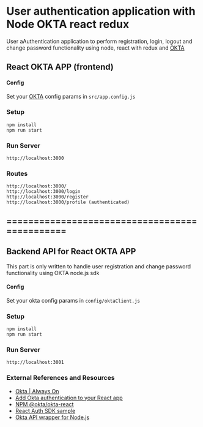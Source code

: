 # User authentication application with Node OKTA react redux
 
User aAuthentication application to perform registration, login, logout and change password functionality using node, react with redux
 and [OKTA](https://www.okta.com/)


## React OKTA APP (frontend)

#### Config

Set your [OKTA](https://www.okta.com/) config params in `src/app.config.js`

### Setup

```
npm install
npm run start
```

### Run Server

`http://localhost:3000`

### Routes

```
http://localhost:3000/
http://localhost:3000/login
http://localhost:3000/register
http://localhost:3000/profile (authenticated)
```

==============================================
----------------------------------------------

## Backend API for React OKTA APP

This part is only written to handle user registration and change password functionality using OKTA node.js sdk

#### Config

Set your okta config params in `config/oktaClient.js`

### Setup

```
npm install
npm run start
```

### Run Server

`http://localhost:3001`


### External References and Resources

* [Okta | Always On](https://www.okta.com/)
* [Add Okta authentication to your React app](https://developer.okta.com/code/react/okta_react)
* [NPM @okta/okta-react](https://www.npmjs.com/package/@okta/okta-react)
* [React Auth SDK sample](https://github.com/okta/samples-js-react)
* [Okta API wrapper for Node.js](https://github.com/okta/okta-sdk-nodejs)


